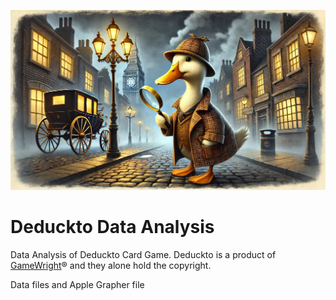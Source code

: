 ![Duck in Detective Costume](deduckto-character.png)
# Deduckto Data Analysis
Data Analysis of Deduckto Card Game. Deduckto is a product of [GameWright](https://gamewright.com/product/deduckto)® and they alone hold the copyright. 

Data files and Apple Grapher file
